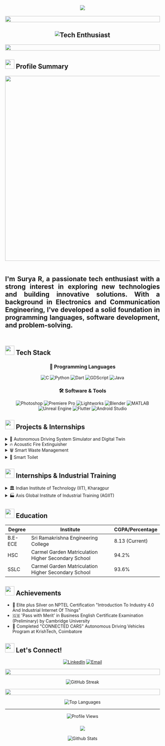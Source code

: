 <h1 align="center";style="border: none; text-decoration: none;">
   <img src="https://readme-typing-svg.herokuapp.com/?lines=Hello,+I'm+Surya+R!;Welcome+to+my+GitHub+profile+👋!&center=true&size=40&width=750&height=100&font=Fira%20Code&size=40&duration=3000&pause=1000&center=true&vCenter=true&width=800&height=100">
  
</h1>
<p align="center">
  <img src="https://i.imgur.com/dBaSKWF.gif" height="20" width="100%">
</p>

<h2 align="center">
  <img src="https://readme-typing-svg.herokuapp.com?font=Fira+Code&size=30&duration=2000&pause=500&center=true&vCenter=true&width=1300&height=50&lines=Innovative+Electronics+and+Communcation+Engineer;+Passionate+about+exploring+new+technologies;Building+innovative+solutions!;I'm+excited+to+share+my+projects+and+experiences+with+you!+🚀" alt="Tech Enthusiast" />
</h2>

<p align="center">
  <img src="https://i.imgur.com/dBaSKWF.gif" height="20" width="100%">
</p>

## <img src="https://media.giphy.com/media/iY8CRBdQXODJSCERIr/giphy.gif" width="30px"> Profile Summary
<div align="center">
<img src="https://github.com/Anmol-Baranwal/Cool-GIFs-For-GitHub/assets/74038190/80728820-e06b-4f96-9c9e-9df46f0cc0a5" width="600">
<br><br>
</div>


<h2  align="justify">
I'm Surya R, a passionate tech enthusiast with a strong interest in exploring new technologies and building innovative solutions. With a background in Electronics and Communication Engineering, I've developed a solid foundation in programming languages, software development, and problem-solving.
<br><br>
</h2>

## <img src="https://media2.giphy.com/media/QssGEmpkyEOhBCb7e1/giphy.gif?cid=ecf05e47a0n3gi1bfqntqmob8g9aid1oyj2wr3ds3mg700bl&rid=giphy.gif" width="30px"> Tech Stack

<div align="center">

### 🚀 Programming Languages
![C](https://img.shields.io/badge/C-A8B9CC?style=for-the-badge&logo=c&logoColor=white)
![Python](https://img.shields.io/badge/Python-3776AB?style=for-the-badge&logo=python&logoColor=white)
![Dart](https://img.shields.io/badge/Dart-0175C2?style=for-the-badge&logo=dart&logoColor=white)
![GDScript](https://img.shields.io/badge/GDScript-478CBF?style=for-the-badge&logo=godot-engine&logoColor=white)
![Java](https://img.shields.io/badge/Java-ED8B00?style=for-the-badge&logo=openjdk&logoColor=white)

### 🛠️ Software & Tools
![Photoshop](https://img.shields.io/badge/Photoshop-31A8FF?style=for-the-badge&logo=adobe-photoshop&logoColor=white)
![Premiere Pro](https://img.shields.io/badge/Premiere_Pro-9999FF?style=for-the-badge&logo=adobe-premiere-pro&logoColor=white)
![Lightworks](https://img.shields.io/badge/Lightworks-25A8E0?style=for-the-badge&logo=lightworks&logoColor=white)
![Blender](https://img.shields.io/badge/Blender-F5792A?style=for-the-badge&logo=blender&logoColor=white)
![MATLAB](https://img.shields.io/badge/MATLAB-0076A8?style=for-the-badge&logo=mathworks&logoColor=white)
![Unreal Engine](https://img.shields.io/badge/Unreal_Engine-313131?style=for-the-badge&logo=unreal-engine&logoColor=white)
![Flutter](https://img.shields.io/badge/Flutter-02569B?style=for-the-badge&logo=flutter&logoColor=white)
![Android Studio](https://img.shields.io/badge/Android_Studio-3DDC84?style=for-the-badge&logo=android-studio&logoColor=white)

</div>

## <img src="https://media.giphy.com/media/j2pOGeGYKe2xCCKwfi/giphy.gif" width="30px"> Projects & Internships

<details>
<summary>🚗 Autonomous Driving System Simulator and Digital Twin</summary>

- 🤝 Industrial Collaboration with Capgemini
- 🛠️ Tools: Linux, Unreal Engine, Autoware, Roadrunner, Blender, MeshLab, CloudCompare
- 🎯 Goal: Redefine data collection in autonomous vehicles
- 💡 Features: Real-time environment for testing and verification, simulation of hazardous scenarios


</details>

<details>
<summary>🔥 Acoustic Fire Extinguisher</summary>

- 🏆 Winner of SREC INNOVATE 2023
- 🛠️ Tools: Amplifiers, Woofers, Oscilloscope
- 🔊 Utilizes sound waves in the 50-60Hz range
- 🚒 Aims to combat fires swiftly at early stages


</details>

<details>
<summary>🗑️ Smart Waste Management</summary>

- 💡 Collaboration with Centre for Collaborative Innovation (CoIN) - SREC
- 🛠️ Tools: ESP8266, SEN0311, Custom PCB, Flutter, Android Studio, Firebase
- 📱 Features: Live monitoring, waste categorization, automated notifications
- ♻️ Goal: Reshape waste disposal efficiency


</details>

<details>
<summary>🚽 Smart Toilet</summary>

- 🧠 IoT-enabled management application
- 🛠️ Tools: I2C module, IR Sensor, Servo Motors, Arduino IDE, Flutter, Android Studio, Firebase
- 🧼 Features: Hydrophobic bowl, UV disinfection, bidet, tornado flushing
- ♻️ Sustainable waste system with anaerobic digestion


</details>

## <img src="https://media.giphy.com/media/WUlplcMpOCEmTGBtBW/giphy.gif" width="30"> Internships & Industrial Training

<details>
<summary>🏛️ Indian Institute of Technology (IIT), Kharagpur</summary>

- 📆 Duration: 6 weeks
- 🔬 Field: Next Gen Communication
- 🎯 Focus: Cutting-edge research and development in advanced communication technologies


</details>

<details>
<summary>🏭 Axis Global Institute of Industrial Training (AGIIT)</summary>

- 📆 Duration: 2 weeks
- 🔧 Topic: Industrial Automation
- 🎓 Gained hands-on experience with state-of-the-art industrial automation technologies


</details>

## <img src="https://media.giphy.com/media/gVlgj80ZLp9yo/giphy.gif" width="30px"> Education

<div align="center">

| Degree  | Institute                                           | CGPA/Percentage |
| ------- | --------------------------------------------------- | --------------- |
| B.E-ECE | Sri Ramakrishna Engineering College                 | 8.13 (Current)  |
| HSC     | Carmel Garden Matriculation Higher Secondary School | 94.2%           |
| SSLC    | Carmel Garden Matriculation Higher Secondary School | 93.6%           |

</div>

## <img src="https://media.giphy.com /media/MS9Yq6Y718CSiDTxR5/giphy.gif" width="30px"> Achievements

- 🏅 Elite plus Silver on NPTEL Certification "Introduction To Industry 4.0 And Industrial Internet Of Things"
- 🇬🇧 'Pass with Merit' in Business English Certificate Examination (Preliminary) by Cambridge University
- 🚗 Completed "CONNECTED CARS" Autonomous Driving Vehicles Program at KrishTech, Coimbatore

## <img src="https://media.giphy.com/media/LnQjpWaON8nhr21vNW/giphy.gif" width="30px"> Let's Connect!

<div align="center">

[![LinkedIn](https://img.shields.io/badge/LinkedIn-Connect-0077B5?style=for-the-badge&logo=linkedin&logoColor=white)](https://www.linkedin.com/in/surya-rangaraj-k/)
[![Email](https://img.shields.io/badge/Email-Contact-D14836?style=for-the-badge&logo=gmail&logoColor=white)](mailto:suryar8434@gmail.com)

</div>

<p align="center">
  <img src="https://i.imgur.com/dBaSKWF.gif" height="20" width="100%">
</p>

<div align="center">
  <img src="https://github-readme-streak-stats.herokuapp.com/?user=bugmarkey&theme=radical" alt="GitHub Streak" />
</div>

<p align="center">
  <img src="https://i.imgur.com/dBaSKWF.gif" height="20" width="100%">
</p>

<div align="center">
  <img src="https://github-readme-stats.vercel.app/api/top-langs/?username=bugmarkey&layout=compact&theme=radical" alt="Top Languages" />
</div>

---

<div align="center">
  <img src="https://komarev.com/ghpvc/?username=bugmarkey&color=blueviolet&style=for-the-badge" alt="Profile Views" />
</div>

<h3 align="center">
  <img src="https://readme-typing-svg.herokuapp.com/?lines=Thanks+for+visiting!;Let's+innovate+together!&center=true&size=22&width=500">
</h3>

<div align="center">
  <img src="https://raw.githubusercontent.com/mayhemantt/mayhemantt/Update/svg/Bottom.svg" alt="Github Stats" />
</div>
